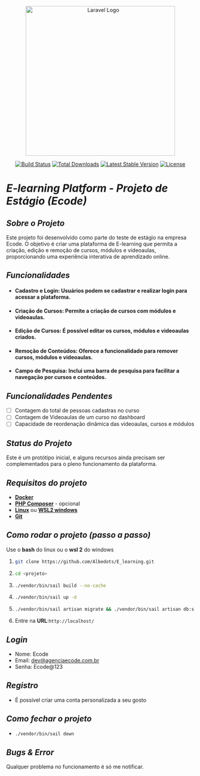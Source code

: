 <p align="center"><a href="https://laravel.com" target="_blank"><img src="https://raw.githubusercontent.com/laravel/art/master/logo-lockup/5%20SVG/2%20CMYK/1%20Full%20Color/laravel-logolockup-cmyk-red.svg" width="400" alt="Laravel Logo"></a></p>

<p align="center">
<a href="https://github.com/laravel/framework/actions"><img src="https://github.com/laravel/framework/workflows/tests/badge.svg" alt="Build Status"></a>
<a href="https://packagist.org/packages/laravel/framework"><img src="https://img.shields.io/packagist/dt/laravel/framework" alt="Total Downloads"></a>
<a href="https://packagist.org/packages/laravel/framework"><img src="https://img.shields.io/packagist/v/laravel/framework" alt="Latest Stable Version"></a>
<a href="https://packagist.org/packages/laravel/framework"><img src="https://img.shields.io/packagist/l/laravel/framework" alt="License"></a>
</p>

# ***E-learning Platform - Projeto de Estágio (Ecode)***

 ## ***Sobre o Projeto***

Este projeto foi desenvolvido como parte do teste de estágio na empresa Ecode. O objetivo é criar uma plataforma de E-learning que permita a criação, edição e remoção de cursos, módulos e videoaulas, proporcionando uma experiência interativa de aprendizado online.


## ***Funcionalidades***

- #### **Cadastro e Login:** Usuários podem se cadastrar e realizar login para acessar a plataforma.
- #### **Criação de Cursos:** Permite a criação de cursos com módulos e videoaulas.
- #### **Edição de Cursos:** É possível editar os cursos, módulos e videoaulas criados.
- #### **Remoção de Conteúdos:** Oferece a funcionalidade para remover cursos, módulos e videoaulas.
- #### **Campo de Pesquisa:** Inclui uma barra de pesquisa para facilitar a navegação por cursos e conteúdos.

## ***Funcionalidades Pendentes***

- [ ] Contagem do total de pessoas cadastras no curso
- [ ] Contagem de Videoaulas de um curso no dashboard
- [ ] Capacidade de reordenação dinâmica das videoaulas, cursos e módulos

## ***Status do Projeto***

Este é um protótipo inicial, e alguns recursos ainda precisam ser complementados para o pleno funcionamento da plataforma.

## ***Requisitos do projeto***
- **[Docker](https://www.docker.com/)**
- **[PHP Composer](https://getcomposer.org/)** - opcional
- **[Linux](https://www.linux.org/pages/download/)** ou **[WSL2 windows](https://learn.microsoft.com/pt-br/windows/wsl/install)**
- **[Git](https://git-scm.com/)**

## ***Como rodar o projeto (passo a passo)***

Use o **bash** do linux ou o **wsl 2** do windows

1.  ```bash
    git clone https://github.com/Albedots/E_learning.git
    ```

2.  ```bash
    cd <projeto>
    ```

3.  ```bash
    ./vendor/bin/sail build --no-cache    
    ```

4.  ```bash
    ./vendor/bin/sail up -d
    ```

5.  ```bash
    ./vendor/bin/sail artisan migrate && ./vendor/bin/sail artisan db:seed
    ```

6. Entre na **URL**:`http://localhost/`

## ***Login***

- Nome: Ecode
- Email: dev@agenciaecode.com.br
- Senha: Ecode@123 

## ***Registro***

- É possível criar uma conta personalizada a seu gosto

## ***Como fechar o projeto***

-   ```bash
    ./vendor/bin/sail down    
    ```

## ***Bugs & Error***
Qualquer problema no funcionamento é só me notificar.